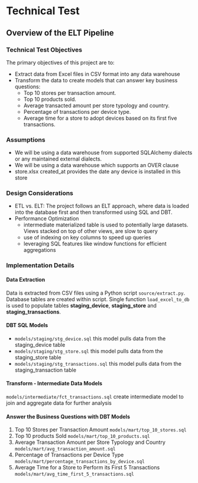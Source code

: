 # Technical Test

## Overview of the ELT Pipeline

### Technical Test Objectives

The primary objectives of this project are to:
- Extract data from Excel files in CSV format into any data warehouse
- Transform the data to create models that can answer key business questions:
  - Top 10 stores per transaction amount.
  - Top 10 products sold.
  - Average transacted amount per store typology and country.
  - Percentage of transactions per device type.
  - Average time for a store to adopt devices based on its first five transactions.

### Assumptions

 - We will be using a data warehouse from supported SQLAlchemy dialects or any maintained external dialects.
 - We will be using a data warehouse which supports an OVER clause
 - store.xlsx created_at provides the date any device is installed in this store

### Design Considerations

- ETL vs. ELT: The project follows an ELT approach, where data is loaded into the database first and then transformed using SQL and DBT.
- Performance Optimization
  - intermediate materialized table is used to potentially large datasets. Views stacked on top of other views, are slow to query
  - use of indexing on key columns to speed up queries
  - leveraging SQL features like window functions for efficient aggregations

### Implementation Details

#### Data Extraction
Data is extracted from CSV files using a Python script `source/extract.py`. Database tables are created within script.
Single function `load_excel_to_db` is used to populate tables **staging_device**, **staging_store** and **staging_transactions**.

#### DBT SQL Models
- `models/staging/stg_device.sql` this model pulls data from the staging_device table
- `models/staging/stg_store.sql` this model pulls data from the staging_store table
- `models/staging/stg_transactions.sql` this model pulls data from the staging_transaction table

#### Transform - Intermediate Data Models

`models/intermediate/fct_transactions.sql` create intermediate model to join and aggregate data for further analysis

#### Answer the Business Questions with DBT Models

1. Top 10 Stores per Transaction Amount `models/mart/top_10_stores.sql`
2. Top 10 products Sold `models/mart/top_10_products.sql`
3. Average Transaction Amount per Store Typology and Country `models/mart/avg_transaction_amount.sql`
4. Percentage of Transactions per Device Type `models/mart/percentage_transactions_by_device.sql`
5. Average Time for a Store to Perform its First 5 Transactions `models/mart/avg_time_first_5_transactions.sql`

